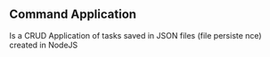 ## Command Application

Is a CRUD Application of tasks saved in JSON files (file persiste nce) created in NodeJS


